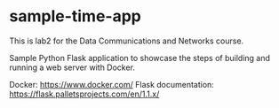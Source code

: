 # sample-time-app

This is lab2 for the Data Communications and Networks course.

Sample Python Flask application to showcase the steps of building and running a web server with Docker.

Docker: <https://www.docker.com/>
Flask documentation: <https://flask.palletsprojects.com/en/1.1.x/>
